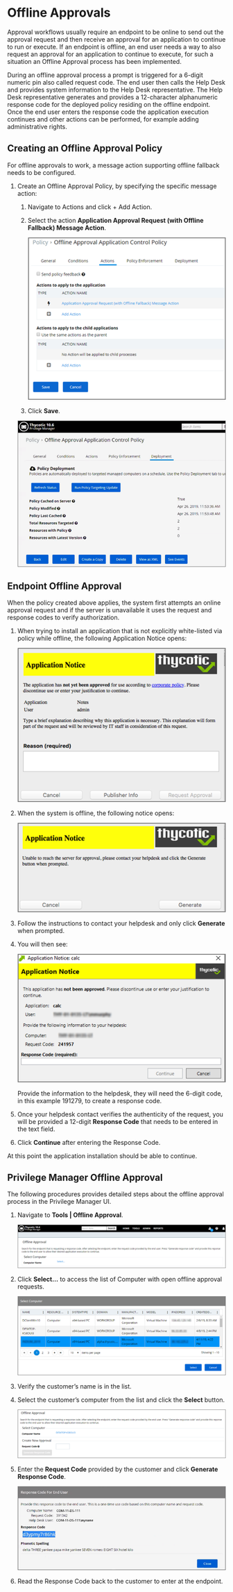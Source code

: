 [title]: # (Offline Approvals)
[tags]: # (workflows)
[priority]: # (4010)
# Offline Approvals

Approval workflows usually require an endpoint to be online to send out the approval request and then receive an approval for an application to continue to run or execute. If an endpoint is offline, an end user needs a way to also request an approval for an application to continue to execute, for such a
situation an Offline Approval process has been implemented.

During an offline approval process a prompt is triggered for a 6-digit numeric pin also called request code. The end user then calls the Help Desk and provides system information to the Help Desk representative. The Help Desk representative generates and provides a 12-character alphanumeric response code for the deployed policy residing on the offline endpoint. Once the end user enters the response code the application execution continues and other actions can be performed, for example adding administrative rights.

## Creating an Offline Approval Policy 

For offline approvals to work, a message action supporting offline fallback
needs to be configured.

1. Create an Offline Approval Policy, by specifying the specific message action:
   1. Navigate to Actions and click + Add Action.
   1. Select the action **Application Approval Request (with Offline Fallback) Message Action**.

      ![Approval Request](images/offline/ad239ed09c26919306ad7cf36797efc7.png)

   1. Click **Save**.

   ![Policy](images/offline/c5cc31cb4367453909ceb2a1c3b30c36.png)

## Endpoint Offline Approval

When the policy created above applies, the system first attempts an online
approval request and if the server is unavailable it uses the request and
response codes to verify authorization.

1. When trying to install an application that is not explicitly white-listed via policy while offline, the following Application Notice opens:

   ![Application Notice Request Reason](images/offline/bda639e5c55ee7bd681db3d358796223.png)

1. When the system is offline, the following notice opens:

   ![Offline notice](images/offline/ec605eb4ec6ea4747b7df540a911ccd7.png)

1. Follow the instructions to contact your helpdesk and only click **Generate** when prompted.
1. You will then see:

   ![Response Code](images/offline/448ebd00ffb4946aa032a5999483ba44.png)

   Provide the information to the helpdesk, they will need the 6-digit code, in this example 191279, to create a response code.

1. Once your helpdesk contact verifies the authenticity of the request, you will be provided a 12-digit **Response Code** that needs to be entered in the text field.
1. Click **Continue** after entering the Response Code.

At this point the application installation should be able to continue.

## Privilege Manager Offline Approval

The following procedures provides detailed steps about the offline approval
process in the Privilege Manager UI.

1. Navigate to **Tools | Offline Approval**.

   ![Offline Approval](images/offline/53d0b79fb98e1a63500df450e3f70c2e.png)

1. Click **Select…** to access the list of Computer with open offline approval requests.

   ![List of computers](images/offline/539da7295007311f8514d6591c02a32d.png)

1. Verify the customer’s name is in the list.
1. Select the customer’s computer from the list and click the **Select** button.

   ![Generate Request Code](images/offline/98119d30a54f6754fbf3178220d6e014.png)

1. Enter the **Request Code** provided by the customer and click **Generate Response Code**.

   ![Response Code](images/offline/c79a25ee630c5d4459cbae5654a12d10.png)

1. Read the Response Code back to the customer to enter at the endpoint.